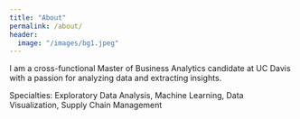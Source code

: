 ```yaml
---
title: "About"
permalink: /about/
header:
  image: "/images/bg1.jpeg"
---
```


I am a cross-functional Master of Business Analytics candidate at UC Davis with a passion for analyzing data and extracting insights.

Specialties: Exploratory Data Analysis, Machine Learning, Data Visualization, Supply Chain Management
